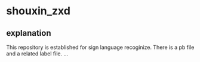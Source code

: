 # shouxin_zxd
## explanation
This repository is established for sign language recoginize.
There is a pb file and a related label file.
...

